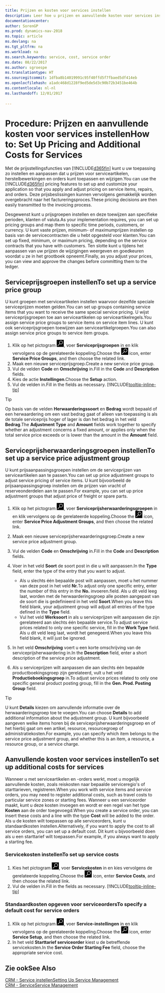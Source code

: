 ```yaml
---
title: Prijzen en kosten voor services instellen
description: Leer hoe u prijzen en aanvullende kosten voor services instelt.
documentationcenter: 
author: SorenGP
ms.prod: dynamics-nav-2018
ms.topic: article
ms.devlang: na
ms.tgt_pltfrm: na
ms.workload: na
ms.search.keywords: service, cost, service order
ms.date: 08/22/2017
ms.author: sgroespe
ms.translationtype: HT
ms.sourcegitcommit: 1dfba8b14019991c95f40ffd5f7fbaed5df414eb
ms.openlocfilehash: a1adc468d1228f9ed5de5d3c90b72b3451be464b
ms.contentlocale: nl-nl
ms.lasthandoff: 12/01/2017

---
```


# <a name="how-to-set-up-pricing-and-additional-costs-for-services"></a><span data-ttu-id="58f5e-103">Procedure: Prijzen en aanvullende kosten voor services instellen</span><span class="sxs-lookup"><span data-stu-id="58f5e-103">How to: Set Up Pricing and Additional Costs for Services</span></span>
<span data-ttu-id="58f5e-104">Met de prijsstellingsfuncties van [!INCLUDE[d365fin](includes/d365fin_md.md)] kunt u uw toepassing zo instellen en aanpassen dat u prijzen voor serviceartikelen, herstelbewerkingen en orders kunt toepassen en wijzigen.</span><span class="sxs-lookup"><span data-stu-id="58f5e-104">You can use the [!INCLUDE[d365fin](includes/d365fin_md.md)] pricing features to set up and customize your application so that you apply and adjust pricing on service items, repairs, and orders.</span></span> <span data-ttu-id="58f5e-105">Deze prijsbeslissingen kunnen vervolgens gemakkelijk worden overgebracht naar het factureringsproces.</span><span class="sxs-lookup"><span data-stu-id="58f5e-105">These pricing decisions are then easily transmitted to the invoicing process.</span></span>  
  
<span data-ttu-id="58f5e-106">Desgewenst kunt u prijsgroepen instellen en deze toewijzen aan specifieke perioden, klanten of valuta.</span><span class="sxs-lookup"><span data-stu-id="58f5e-106">As your implementation requires, you can set up pricing groups and map them to specific time periods, customers, or currency.</span></span> <span data-ttu-id="58f5e-107">U kunt vaste prijzen, minimum- of maximumprijzen instellen op basis van de servicecontracten die u hebt opgesteld voor klanten.</span><span class="sxs-lookup"><span data-stu-id="58f5e-107">You can set up fixed, minimum, or maximum pricing, depending on the service contracts that you have with customers.</span></span> <span data-ttu-id="58f5e-108">Ten slotte kunt u tijdens het aanpassen van uw prijzen de wijzigingen weergeven en goedkeuren voordat u ze in het grootboek opneemt.</span><span class="sxs-lookup"><span data-stu-id="58f5e-108">Finally, as you adjust your prices, you can view and approve the changes before committing them to the ledger.</span></span>  

## <a name="to-set-up-a-service-price-group"></a><span data-ttu-id="58f5e-109">Serviceprijsgroepen instellen</span><span class="sxs-lookup"><span data-stu-id="58f5e-109">To set up a service price group</span></span>
<span data-ttu-id="58f5e-110">U kunt groepen met serviceartikelen instellen waarvoor dezelfde speciale serviceprijzen moeten gelden.</span><span class="sxs-lookup"><span data-stu-id="58f5e-110">You can set up groups containing service items that you want to receive the same special service pricing.</span></span> <span data-ttu-id="58f5e-111">U wijst serviceprijsgroepen toe aan serviceartikelen op serviceartikelregels.</span><span class="sxs-lookup"><span data-stu-id="58f5e-111">You assign service price groups to service items on service item lines.</span></span> <span data-ttu-id="58f5e-112">U kunt ook serviceprijsgroepen toewijzen aan serviceartikelgroepen.</span><span class="sxs-lookup"><span data-stu-id="58f5e-112">You can also assign service price groups to service item groups.</span></span>  

1. <span data-ttu-id="58f5e-113">Klik op het pictogram ![Zoeken naar pagina of rapport](media/ui-search/search_small.png "pictogram Zoeken naar pagina of rapport"), voer **Serviceprijsgroepen** in en klik vervolgens op de gerelateerde koppeling.</span><span class="sxs-lookup"><span data-stu-id="58f5e-113">Choose the ![Search for Page or Report](media/ui-search/search_small.png "Search for Page or Report icon") icon, enter **Service Price Groups**, and then choose the related link.</span></span>  
2. <span data-ttu-id="58f5e-114">Maak een nieuwe serviceprijsgroep.</span><span class="sxs-lookup"><span data-stu-id="58f5e-114">Create a new service price group.</span></span>  
3. <span data-ttu-id="58f5e-115">Vul de velden **Code** en **Omschrijving** in.</span><span class="sxs-lookup"><span data-stu-id="58f5e-115">Fill in the **Code** and **Description** fields.</span></span>  
4. <span data-ttu-id="58f5e-116">Kies de actie **Instellingen**.</span><span class="sxs-lookup"><span data-stu-id="58f5e-116">Choose the **Setup** action.</span></span>  
2. <span data-ttu-id="58f5e-117">Vul de velden in.</span><span class="sxs-lookup"><span data-stu-id="58f5e-117">Fill in the fields as necessary.</span></span> [!INCLUDE[tooltip-inline-tip](includes/tooltip-inline-tip_md.md)]  

 > [!Tip]
 > <span data-ttu-id="58f5e-118">Op basis van de velden **Herwaarderingssoort** en **Bedrag** wordt bepaald of een herwaardering om een vast bedrag gaat of alleen van toepassing is als de totale serviceprijs hoger of lager is dan het bedrag in het veld **Bedrag**.</span><span class="sxs-lookup"><span data-stu-id="58f5e-118">The **Adjustment Type** and **Amount** fields work together to specify whether an adjustment concerns a fixed amount, or applies only when the total service price exceeds or is lower than the amount in the **Amount** field.</span></span>  

## <a name="to-set-up-a-service-price-adjustment-group"></a><span data-ttu-id="58f5e-119">Serviceprijsherwaarderingsgroepen instellen</span><span class="sxs-lookup"><span data-stu-id="58f5e-119">To set up a service price adjustment group</span></span>  
<span data-ttu-id="58f5e-120">U kunt prijsaanpassingsgroepen instellen om de serviceprijzen van serviceartikelen aan te passen.</span><span class="sxs-lookup"><span data-stu-id="58f5e-120">You can set up price adjustment groups to adjust service pricing of service items.</span></span> <span data-ttu-id="58f5e-121">U kunt bijvoorbeeld de prijsaanpassingsgroep instellen om de prijzen van vracht of reserveonderdelen aan te passen.</span><span class="sxs-lookup"><span data-stu-id="58f5e-121">For example, you can set up price adjustment groups that adjust price of freight or spare parts.</span></span>  
  
1. <span data-ttu-id="58f5e-122">Klik op het pictogram ![Zoeken naar pagina of rapport](media/ui-search/search_small.png "pictogram Zoeken naar pagina of rapport"), voer **Serviceprijsherwaarderingsgroepen** in en klik vervolgens op de gerelateerde koppeling.</span><span class="sxs-lookup"><span data-stu-id="58f5e-122">Choose the ![Search for Page or Report](media/ui-search/search_small.png "Search for Page or Report icon") icon, enter **Service Price Adjustment Groups**, and then choose the related link.</span></span>  
2. <span data-ttu-id="58f5e-123">Maak een nieuwe serviceprijsherwaarderingsgroep.</span><span class="sxs-lookup"><span data-stu-id="58f5e-123">Create a new service price adjustment group.</span></span>  
3. <span data-ttu-id="58f5e-124">Vul de velden **Code** en **Omschrijving** in.</span><span class="sxs-lookup"><span data-stu-id="58f5e-124">Fill in the **Code** and **Description** fields.</span></span>  
4. <span data-ttu-id="58f5e-125">Voer in het veld **Soort** de soort post in die u wilt aanpassen.</span><span class="sxs-lookup"><span data-stu-id="58f5e-125">In the **Type** field, enter the type of the entry that you want to adjust.</span></span>  
  
    * <span data-ttu-id="58f5e-126">Als u slechts één bepaalde post wilt aanpassen, moet u het nummer van deze post in het veld **Nr.**</span><span class="sxs-lookup"><span data-stu-id="58f5e-126">To adjust only one specific entry, enter the number of this entry in the **No.**</span></span> <span data-ttu-id="58f5e-127">invoeren.</span><span class="sxs-lookup"><span data-stu-id="58f5e-127">field.</span></span> <span data-ttu-id="58f5e-128">Als u dit veld leeg laat, worden met de herwaarderingsgroep alle posten aangepast van de soort die is gedefinieerd in het veld **Soort**.</span><span class="sxs-lookup"><span data-stu-id="58f5e-128">When you leave this field blank, your adjustment group will adjust all entries of the type defined in the **Type** field.</span></span>  
    * <span data-ttu-id="58f5e-129">Vul het veld **Werksoort** in als u serviceprijzen wilt aanpassen die zijn gerelateerd aan slechts één bepaalde service.</span><span class="sxs-lookup"><span data-stu-id="58f5e-129">To adjust service prices related to only one specific service, fill in the **Work Type** field.</span></span> <span data-ttu-id="58f5e-130">Als u dit veld leeg laat, wordt het genegeerd.</span><span class="sxs-lookup"><span data-stu-id="58f5e-130">When you leave this field blank, it will just be ignored.</span></span>  
  
5. <span data-ttu-id="58f5e-131">In het veld **Omschrijving** voert u een korte omschrijving van de serviceprijsherwaardering in.</span><span class="sxs-lookup"><span data-stu-id="58f5e-131">In the **Description** field, enter a short description of the service price adjustment.</span></span>  
6. <span data-ttu-id="58f5e-132">Als u serviceprijzen wilt aanpassen die aan slechts één bepaalde productboekingsgroep zijn gerelateerd, vult u het veld **Productieboekingsgroep** in.</span><span class="sxs-lookup"><span data-stu-id="58f5e-132">To adjust service prices related to only one specific general product posting group, fill in the **Gen. Prod. Posting Group** field.</span></span>

> [!Tip]
> <span data-ttu-id="58f5e-133">U kunt **Details** kiezen om aanvullende informatie over de herwaarderingsgroep toe te voegen.</span><span class="sxs-lookup"><span data-stu-id="58f5e-133">You can choose **Details** to add additional information about the adjustment group.</span></span> <span data-ttu-id="58f5e-134">U kunt bijvoorbeeld aangeven welke items horen bij de serviceprijsherwaarderingsgroep en of het hierbij gaat om een artikel, resource, resourcegroep of administratiekosten.</span><span class="sxs-lookup"><span data-stu-id="58f5e-134">For example, you can specify which item belongs to the service price adjustment group, and whether this is an item, a resource, a resource group, or a service charge.</span></span>  

## <a name="to-set-up-additional-costs-for-services"></a><span data-ttu-id="58f5e-135">Aanvullende kosten voor services instellen</span><span class="sxs-lookup"><span data-stu-id="58f5e-135">To set up additional costs for services</span></span>
<span data-ttu-id="58f5e-136">Wanneer u met serviceartikelen en -orders werkt, moet u mogelijk aanvullende kosten, zoals reiskosten naar bepaalde serviceregio's of starttarieven, registreren.</span><span class="sxs-lookup"><span data-stu-id="58f5e-136">When you work with service items and service orders, you may need to register additional costs, such as travel costs to particular service zones or starting fees.</span></span> <span data-ttu-id="58f5e-137">Wanneer u een serviceorder maakt, kunt u deze kosten invoegen en wordt er een regel van het type **Kosten** aan de order toegevoegd.</span><span class="sxs-lookup"><span data-stu-id="58f5e-137">When you create a service order, you can insert these costs and a line with the type **Cost** will be added to the order.</span></span> <span data-ttu-id="58f5e-138">Als u de kosten wilt toepassen op alle serviceorders, kunt u standaardkosten instellen.</span><span class="sxs-lookup"><span data-stu-id="58f5e-138">Alternatively, if you want to apply the cost to all service orders, you can set up a default cost.</span></span> <span data-ttu-id="58f5e-139">Dit kunt u bijvoorbeeld doen als u een starttarief wilt toepassen.</span><span class="sxs-lookup"><span data-stu-id="58f5e-139">For example, if you always want to apply a starting fee.</span></span>
  
### <a name="to-set-up-service-costs"></a><span data-ttu-id="58f5e-140">Servicekosten instellen</span><span class="sxs-lookup"><span data-stu-id="58f5e-140">To set up service costs</span></span>
1. <span data-ttu-id="58f5e-141">Kies het pictogram ![Zoeken naar pagina of rapport](media/ui-search/search_small.png "pictogram Zoeken naar pagina of rapport"), voer **Servicekosten** in en kies vervolgens de gerelateerde koppeling.</span><span class="sxs-lookup"><span data-stu-id="58f5e-141">Choose the ![Search for Page or Report](media/ui-search/search_small.png "Search for Page or Report icon") icon, enter **Service Costs**, and then choose the related link.</span></span> 
2. <span data-ttu-id="58f5e-142">Vul de velden in.</span><span class="sxs-lookup"><span data-stu-id="58f5e-142">Fill in the fields as necessary.</span></span> [!INCLUDE[tooltip-inline-tip](includes/tooltip-inline-tip_md.md)]  

### <a name="to-specify-a-default-cost-for-service-orders"></a><span data-ttu-id="58f5e-143">Standaardkosten opgeven voor serviceorders</span><span class="sxs-lookup"><span data-stu-id="58f5e-143">To specify a default cost for service orders</span></span>
1. <span data-ttu-id="58f5e-144">Klik op het pictogram ![Zoeken naar pagina of rapport](media/ui-search/search_small.png "pictogram Zoeken naar pagina of rapport"), voer **Service-instellingen** in en klik vervolgens op de gerelateerde koppeling.</span><span class="sxs-lookup"><span data-stu-id="58f5e-144">Choose the ![Search for Page or Report](media/ui-search/search_small.png "Search for Page or Report icon") icon, enter **Service Setup**, and then choose the related link.</span></span> 
2. <span data-ttu-id="58f5e-145">In het veld **Starttarief serviceorder** kiest u de betreffende servicekosten.</span><span class="sxs-lookup"><span data-stu-id="58f5e-145">In the **Service Order Starting Fee** field, choose the appropriate service cost.</span></span>

## <a name="see-also"></a><span data-ttu-id="58f5e-146">Zie ook</span><span class="sxs-lookup"><span data-stu-id="58f5e-146">See Also</span></span>
[<span data-ttu-id="58f5e-147">CRM - Service instellen</span><span class="sxs-lookup"><span data-stu-id="58f5e-147">Setting Up Service Management</span></span>](service-setup-service.md)  
[<span data-ttu-id="58f5e-148">CRM - Service</span><span class="sxs-lookup"><span data-stu-id="58f5e-148">Service Management</span></span>](service-service.md)  

